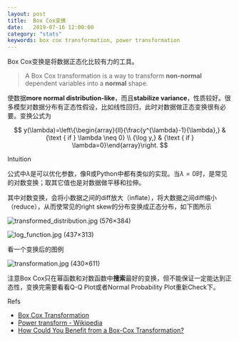 ```yaml
---
layout: post
title:  Box Cox变换
date:   2019-07-16 12:00:00
category: "stats"
keywords: box cox transformation, power transformation
---
```


Box Cox变换是将数据正态化比较有力的工具。

> A Box Cox transformation is a way to transform **non-normal** dependent variables into a **normal** shape.

使数据**more normal distribution-like**，而且**stabilize variance**，性质较好。很多模型对数据分布有正态性假设，比如线性回归，此时对数据做正态变换很有必要。变换公式为

$$
y(\lambda)=\left\{\begin{array}{ll}{\frac{y^{\lambda}-1}{\lambda},} & {\text { if } \lambda \neq 0} \\ {\log y,} & {\text { if } \lambda=0}\end{array}\right.
$$

Intuition

公式中$\lambda$是可以优化参数，像R或Python中都有类似的实现。当$\lambda=0$时，是常见的对数变换；取其它值也是对数据做平移和拉伸。

其中对数变换，会将小数据之间的diff放大（inflate），将大数据之间diff缩小（reduce），从而使常见的right skew的分布变换成正态分布，如下图所示

![transformed_distribution.jpg (576×384)](https://blog.minitab.com/hubfs/Imported_Blog_Media/transformed_distribution.jpg)

![log_function.jpg (437×313)](https://blog.minitab.com/hubfs/Imported_Blog_Media/log_function.jpg)

看一个变换后的图例

![transformation.jpg (430×611)](https://blog.minitab.com/hubfs/Imported_Blog_Media/transformation.jpg)

注意Box Cox只在幂函数和对数函数中**搜索**最好的变换，但不能保证一定能达到正态性，变换完需要看看Q-Q Plot或者Normal Probability Plot重新Check下。

Refs

+ [Box Cox Transformation](https://www.statisticshowto.datasciencecentral.com/box-cox-transformation/)
+ [Power transform - Wikipedia](https://en.wikipedia.org/wiki/Power_transform)
+ [How Could You Benefit from a Box-Cox Transformation?](https://blog.minitab.com/blog/applying-statistics-in-quality-projects/how-could-you-benefit-from-a-box-cox-transformation)



